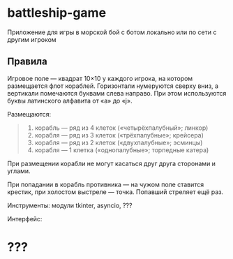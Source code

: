 # battleship-game
Приложение для игры в морской бой с ботом локально или по сети с другим игроком

## Правила
Игровое поле —  квадрат 10×10 у каждого игрока, на котором размещается флот кораблей. Горизонтали нумеруются сверху вниз, а вертикали помечаются буквами слева направо. При этом используются буквы латинского алфавита от «a» до «j».

Размещаются:
>1. корабль — ряд из 4 клеток («четырёхпалубный»; линкор)
>2. корабля — ряд из 3 клеток («трёхпалубные»; крейсера)
>3. корабля — ряд из 2 клеток («двухпалубные»; эсминцы)
>4. корабля — 1 клетка («однопалубные»; торпедные катера)

При размещении корабли не могут касаться друг друга сторонами и углами.

При попадании в корабль противника — на чужом поле ставится крестик, при холостом выстреле — точка. Попавший стреляет ещё раз. 

Инструменты: 
модули tkinter, asyncio, ???

Интерфейс:

# ???
